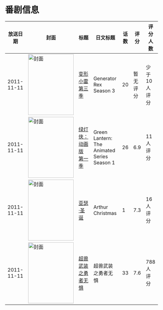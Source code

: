 # 番剧信息

|放送日期|封面|标题|日文标题|话数|评分|评分人数|
|---|---|---|---|---|---|---|
|2011-11-11|<img src="https://lain.bgm.tv/pic/cover/c/02/bb/277193_WJz0Y.jpg" alt="封面" style="width:150px;height:200px;object-fit:cover;">|[变形小雷 第三季](https://bangumi.tv/subject/277193)|Generator Rex Season 3|20|暂无评分|少于10人评分|
|2011-11-11|<img src="https://lain.bgm.tv/pic/cover/c/9b/bd/62301_63999.jpg" alt="封面" style="width:150px;height:200px;object-fit:cover;">|[绿灯侠：动画版 第一季](https://bangumi.tv/subject/62301)|Green Lantern: The Animated Series Season 1|26|6.9|11人评分|
|2011-11-11|<img src="https://lain.bgm.tv/pic/cover/c/5a/77/59050_Nar3B.jpg" alt="封面" style="width:150px;height:200px;object-fit:cover;">|[亚瑟·圣诞](https://bangumi.tv/subject/59050)|Arthur Christmas|1|7.3|16人评分|
|2011-11-11|<img src="https://lain.bgm.tv/pic/cover/c/36/9f/33695_411c9.jpg" alt="封面" style="width:150px;height:200px;object-fit:cover;">|[超兽武装之勇者无惧](https://bangumi.tv/subject/33695)|超兽武装之勇者无惧|33|7.6|788人评分|
